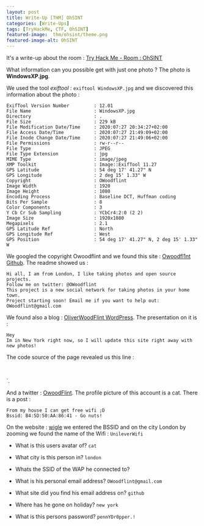 ```yaml
---
layout: post
title: Write-Up [THM] OhSINT
categories: [Write-Ups]
tags: [TryHackMe, CTF, OhSINT]
featured-image:  thm/ohsint/theme.png
featured-image-alt: OhSINT
---
```


It's a write-up about the room : [Try Hack Me - Room : OhSINT](https://tryhackme.com/room/ohsint)

What information can you possible get with just one photo ? The photo is **WindowsXP.jpg**.

We used the tool *exiftool* : `exiftool WindowsXP.jpg` and we discovered this information about the photo : 

```
ExifTool Version Number         : 12.01
File Name                       : WindowsXP.jpg
Directory                       : .
File Size                       : 229 kB
File Modification Date/Time     : 2020:07:27 20:34:27+02:00
File Access Date/Time           : 2020:07:27 21:49:09+02:00
File Inode Change Date/Time     : 2020:07:27 21:49:06+02:00
File Permissions                : rw-r--r--
File Type                       : JPEG
File Type Extension             : jpg
MIME Type                       : image/jpeg
XMP Toolkit                     : Image::ExifTool 11.27
GPS Latitude                    : 54 deg 17' 41.27" N
GPS Longitude                   : 2 deg 15' 1.33" W
Copyright                       : OWoodflint
Image Width                     : 1920
Image Height                    : 1080
Encoding Process                : Baseline DCT, Huffman coding
Bits Per Sample                 : 8
Color Components                : 3
Y Cb Cr Sub Sampling            : YCbCr4:2:0 (2 2)
Image Size                      : 1920x1080
Megapixels                      : 2.1
GPS Latitude Ref                : North
GPS Longitude Ref               : West
GPS Position                    : 54 deg 17' 41.27" N, 2 deg 15' 1.33" W
```

We googled the copyright Owoodflint and we found this site : [Owoodfl1nt Github](https://github.com/OWoodfl1nt/people_finder). The readme showed us : 

```
Hi all, I am from London, I like taking photos and open source projects.
Follow me on twitter: @OWoodflint
This project is a new social network for taking photos in your home town.
Project starting soon! Email me if you want to help out: OWoodflint@gmail.com
```

We found also a blog : [OliverWoodFlint WordPress](https://oliverwoodflint.wordpress.com/author/owoodflint/). The presentation on it is : 

```
Hey 
Im in New York right now, so I will update this site right away with new photos!
```

The code source of the page revealed us this line : `
`<p style="color:#ffffff;" class="has-text-color">pennYDr0pper.!</p>`. 

And a twitter : [OwoodFlint](https://twitter.com/owoodflint?lang=fr). The profile picture of this account is a cat.
There is a post : 

```
From my house I can get free wifi ;D
Bssid: B4:5D:50:AA:86:41 - Go nuts!
```

On the website : [wigle](https://wigle.net) we entered the BSSID and on the city London by zooming we found the name of the Wifi : `UnileverWifi`


* What is this users avatar of? `cat`

* What city is this person in? `london`

* Whats the SSID of the WAP he connected to? 

* What is his personal email address? `OWoodflint@gmail.com`

* What site did you find his email address on? `github`

* Where has he gone on holiday? `new york`

* What is this persons password? `pennYDr0pper.!`